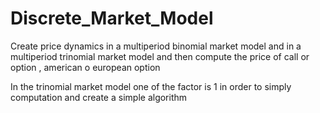 # Discrete_Market_Model
Create price dynamics  in a multiperiod binomial market model and in a multiperiod trinomial market model and then compute the price of call or option , american o european option

In the trinomial market model one of the factor is 1 in order to simply computation and create a simple algorithm 
